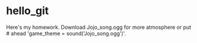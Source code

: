 # hello_git
Here's my homework. Download Jojo_song.ogg for more atmosphere or put # ahead 'game_theme = sound('Jojo_song.ogg')'.
